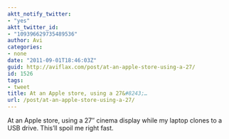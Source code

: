 ```yaml
---
aktt_notify_twitter:
- "yes"
aktt_twitter_id:
- "109396629735489536"
author: Avi
categories:
- none
date: "2011-09-01T18:46:03Z"
guid: http://aviflax.com/post/at-an-apple-store-using-a-27/
id: 1526
tags:
- tweet
title: At an Apple store, using a 27&#8243;…
url: /post/at-an-apple-store-using-a-27/
---
```

At an Apple store, using a 27&#8243; cinema display while my laptop clones to a USB drive. This’ll spoil me right fast.